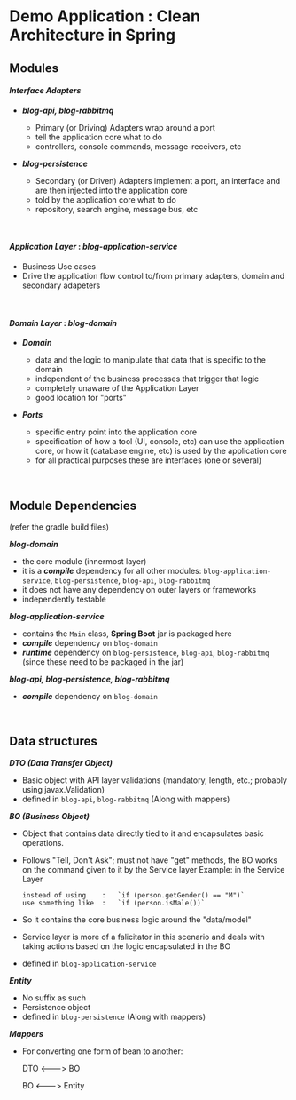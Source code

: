 # Demo Application : Clean Architecture in Spring

## Modules

#### *Interface Adapters*

- ***blog-api, blog-rabbitmq***
	- Primary (or Driving) Adapters wrap around a port
	- tell the application core what to do
	- controllers, console commands, message-receivers, etc

- ***blog-persistence***
	- Secondary (or Driven) Adapters implement a port, an interface and are then injected into the application core
	- told by the application core what to do
	- repository, search engine, message bus, etc 


&nbsp;
#### *Application Layer* : *blog-application-service*
- Business Use cases
- Drive the application flow control to/from primary adapters, domain and secondary adapeters


&nbsp;
#### *Domain Layer* : *blog-domain*
- ***Domain***
	- data and the logic to manipulate that data that is specific to the domain
	- independent of the business processes that trigger that logic
	- completely unaware of the Application Layer
	- good location for "ports" 

- ***Ports***
	- specific entry point into the application core
	- specification of how a tool (UI, console, etc) can use the application core, or how it (database engine, etc) is used by the application core
	- for all practical purposes these are interfaces (one or several) 


&nbsp;
## Module Dependencies
(refer the gradle build files)

***blog-domain***

- the core module (innermost layer)
- it is a ***compile*** dependency for all other modules: `blog-application-service`, `blog-persistence`, `blog-api`, `blog-rabbitmq`
- it does not have any dependency on outer layers or frameworks
- independently testable

***blog-application-service***

- contains the `Main` class, **Spring Boot** jar is packaged here
- ***compile*** dependency on `blog-domain`
- ***runtime*** dependency on `blog-persistence`, `blog-api`, `blog-rabbitmq` (since these need to be packaged in the jar) 
 
***blog-api, blog-persistence, blog-rabbitmq*** 

- ***compile*** dependency on `blog-domain`


&nbsp;
## Data structures

***DTO (Data Transfer Object)***

  - Basic object with API layer validations (mandatory, length, etc.; probably using javax.Validation)
  - defined in `blog-api`, `blog-rabbitmq` (Along with mappers)

***BO (Business Object)***

  - Object that contains data directly tied to it and encapsulates basic operations. 
  - Follows "Tell, Don't Ask"; must not have "get" methods, the BO works on the command given to it by the Service layer
    Example: in the Service Layer
    
        instead of using    :   `if (person.getGender() == "M")` 
        use something like  :   `if (person.isMale())`
  - So it contains the core business logic around the "data/model"
  - Service layer is more of a falicitator in this scenario and deals with taking actions based on the logic encapsulated in the BO
  - defined in `blog-application-service`
  
***Entity***

  - No suffix as such
  - Persistence object
  - defined in `blog-persistence` (Along with mappers)


***Mappers***

- For converting one form of bean to another:
  
  DTO	<--->  BO
  
  BO	<--->  Entity
